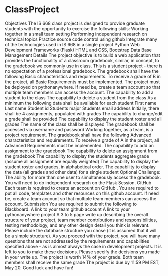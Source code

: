 # ClassProject

Objectives
The IS 668 class project is designed to provide graduate students with the opportunity to exercise the following skills:
Working together in a small team setting
Performing independent research on technical topics
Practice source code control using github
Integrate many of the technologies used in IS 668 in a single project
Python
Web Development Frameworks (Flask)
HTML and CSS, Bootstrap
Data Base Management
Details
The project objective is to build a web application that provides the functionality of a classroom gradebook, similar, in concept, to the gradebook we commonly use in class. This is a student project - there is no expectation of a professional gradebook. The gradebook shall have the following Basic characteristics and requirements. To receive a grade of B in the project, all Basic Requirements must be implemented.
The project must be deployed on pythonanywhere. If need be, create a team account so that multiple team members can access the account.
The capability to add a student to the class
The capability to delete a student from the class
As a minimum the following data shall be available for each student
First name
Last name
Student id
Students major
Students email address
Initially, there shall be 4 assignments, populated with grades
The capability to change/edit a grade shall be provided
The capability to display the student roster and all grades
The name of the class shall be displayed
The gradebook shall be accessed via username and password
Working together, as a team, is a project requirement.
The gradebook shall have the following Advanced characteristics and requirements. To receive a grade of A in the project, all Advanced Requirements must be implemented.
The capability to add an assignment to the gradebook
The capability to delete an assignment from the gradebook
The capability to display the students aggregate grade (assume all assignment are equally weighted)
The capability to display the student roster and grades, in alphabetical order.
The capability to display the data (all grades and other data) for a single student
Optional Challenge: The ability for more than one user to simultaneously access the gradebook. You will need to do independent research on the Flask Session.
GitHub
Each team is required to create an account on GitHub . You are required to put all code, templates and other resources on this github account. If need be, create a team account so that multiple team members can access the account.
Submission
You are required to submit the following to Blackboard.
A link to your team github account
A link to your pythonanywhere project
A 3 to 5 page write up describing the overall structure of your project, team member contributions and responsibilities, testing methodology, and any other design detail you think is relevant. Please include the database structure you chose (it is assumed that it will be a simple structure). As you proceed with the project, you will have many questions that are not addressed by the requirements and capabilities specified above - as is almost always the case in development projects. It is left to you to make these decisions. Please specify the decisions you made in your write up.
The project is worth 14% of your grade. Both team members shall receive the same grade
The project is due by 11:59 PM EST, May 20.
Good luck and have fun!
